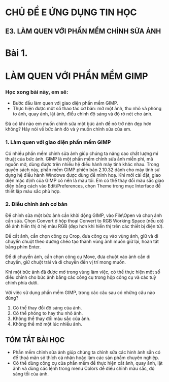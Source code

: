 # CHỦ ĐỀ E ỨNG DỤNG TIN HỌC

## E3. LÀM QUEN VỚI PHẦN MỀM CHỈNH SỬA ẢNH

# Bài 1.
# LÀM QUEN VỚI PHẦN MỀM GIMP

### Học xong bài này, em sẽ:

- Bước đầu làm quen với giao diện phần mềm GIMP.
- Thực hiện được một số thao tác cơ bản: mở một ảnh, thu nhỏ và phóng to ảnh, quay ảnh, lật ảnh, điều chỉnh độ sáng và độ rõ nét cho ảnh.

Đã có khi nào em muốn chỉnh sửa một bức ảnh để nó trở nên đẹp hơn không? Hãy nói về bức ảnh đó và ý muốn chỉnh sửa của em.

### 1. Làm quen với giao diện phần mềm GIMP

Có nhiều phần mềm chỉnh sửa ảnh giúp chúng ta nâng cao chất lượng mĩ thuật của bức ảnh. GIMP là một phần mềm chỉnh sửa ảnh miễn phí, mã nguồn mở, dùng được trên nhiều hệ điều hành máy tính khác nhau. Trong quyển sách này, phần mềm GIMP phiên bản 2.10.32 dành cho máy tính sử dụng hệ điều hành Windows được dùng để minh hoạ. Khi mới cài đặt, giao diện mặc định của GIMP có nền là màu tối. Em có thể thay đổi màu sắc giao diện bằng cách vào Edit\Preferences, chọn Theme trong mục Interface để thiết lập màu sắc phù hợp.

### 2. Điều chỉnh ảnh cơ bản

Để chỉnh sửa một bức ảnh cần khởi động GIMP, vào File\Open và chọn ảnh cần sửa. Chọn Convert ở hộp thoại Convert to RGB Working Space (nếu có) để ảnh hiển thị ở hệ màu RGB (đẹp hơn khi hiển thị trên các thiết bị điện tử).

Để cắt ảnh, cần chọn công cụ Crop, đưa công cụ vào vùng ảnh, giữ và di chuyển chuột theo đường chéo tạo thành vùng ảnh muốn giữ lại, hoàn tất bằng phím Enter.

Để di chuyển ảnh, cần chọn công cụ Move, đưa chuột vào ảnh cần di chuyển, giữ chuột trái và di chuyển đến vị trí mong muốn.

Khi một bức ảnh đã được mở trong vùng làm việc, có thể thực hiện một số điều chỉnh cho bức ảnh bằng các công cụ trong hộp công cụ và các tuỳ chỉnh phía dưới.

Với việc sử dụng phần mềm GIMP, trong các câu sau có những câu nào đúng?

1) Có thể thay đổi độ sáng của ảnh.
2) Có thể phóng to hay thu nhỏ ảnh.
3) Không thể thay đổi màu sắc của ảnh.
4) Không thể mở một lúc nhiều ảnh.

## TÓM TẮT BÀI HỌC

- Phần mềm chỉnh sửa ảnh giúp chúng ta chỉnh sửa các hình ảnh sẵn có để thoả mãn sở thích cá nhân hoặc làm các sản phẩm chuyên nghiệp.
- Có thể dùng công cụ của phần mềm để thực hiện cắt ảnh, quay ảnh, lật ảnh và dùng các lệnh trong menu Colors để điều chỉnh màu sắc, độ sáng tối của ảnh.
